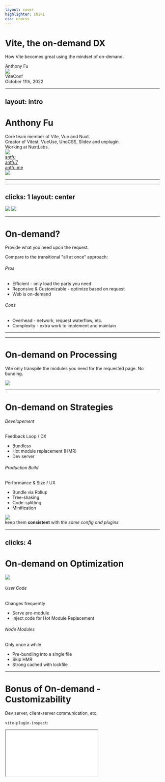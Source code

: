 ```yaml
---
layout: cover
highlighter: shiki
css: unocss
---
```


# Vite, the on-demand DX

<p text-xl>
How Vite becomes great using the mindset of on-demand.
</p>

<div uppercase text-sm tracking-widest>
Anthony Fu
</div>

<div abs-bl mx-14 my-12 flex>
  <img src="/viteconf.svg" h-10 />
  <div ml-3 flex flex-col text-left>
    <div>ViteConf</div>
    <div text-sm opacity-50>October 11th, 2022</div>
  </div>
</div>

<div i-logos-vitejs text-35em absolute op10 right--35 top--5 />

---
layout: intro
---

# Anthony Fu

<div class="leading-8 opacity-80">
Core team member of Vite, Vue and Nuxt.<br>
Creator of Vitest, VueUse, UnoCSS, Slidev and unplugin.<br>
Working at NuxtLabs.<br>
</div>

<div flex="~ gap-4" py4 v-click>
  <div w-10 text-2em i-logos-vitejs />
  <div w-10 text-2em i-logos-vitest />
  <div w-10 text-2em i-logos-nuxt-icon />
  <img w-10 text-2em src="https://sli.dev/logo.svg" />
  <div w-10 text-2em i-logos-vue />
  <div w-10 text-2em i-logos-vueuse />
  <div w-10 text-2em i-logos-unocss filter-invert />
</div>

<div mt-5 w-min grid="~ cols-[auto_1fr] gap-2" items-center v-click>
  <div i-ri-github-line op50 ma text-xl/>
  <div><a href="https://github.com/antfu" target="_blank">antfu</a></div>
  <div i-ri-twitter-line op50 ma text-xl/>
  <div><a href="https://twitter.com/antfu7" target="_blank">antfu7</a></div>
  <div i-ri-user-3-line op50 ma text-xl/>
  <div><a href="https://antfu.me" target="_blank">antfu.me</a></div>
</div>

<img src="https://antfu.me/avatar.png" rounded-full w-40 abs-tr mt-22 mr-22/>

---

<SectionTitle
  headline="What is"
  title="on-demand?"
  color="text-sky"
/>

---
clicks: 1
layout: center
---

<img src="/windows-download.jpg" transition-all :class="$clicks ? 'blur-5 filter-brightness-40' : ''" />
<img src="/streaming-services.svg" absolute top-50 left-60 v-click="1" />

---

# On-demand?

<v-click>

Provide what you need upon the request.

</v-click>

<div scale-110 origin-left-top>

<div v-click>
Compare to the transitional "all at once" approach:
</div>

<h6 my4 v-click>Pros</h6>
<v-clicks>

- <span font-bold text-blue>Efficient</span> - only load the parts you need
- <span font-bold text-teal>Reponsive & Customizable</span> - optimize based on request
- <span font-bold text-lime>Web is on-demand</span>

</v-clicks>
<h6 my4 v-click>Cons</h6>
<v-clicks>

- <span font-bold text-yellow>Overhead</span> - network, request waterflow, etc.
- <span font-bold text-orange>Complexity</span> - extra work to implement and maintain

</v-clicks>
</div>

---

<SectionTitle
  headline="How"
  title="trade-offs"
  description="made in Vite?"
  color="text-orange"
/>

---

# On-demand on Processing

Vite only transpile the modules you need for the requested page. No bunding.

<img src="/bundless.svg" h-90 mt--5 v-click />

---

# On-demand on Strategies

<div grid="~ cols-2">
<div>

###### Developement

<div text-sm text-orange>Feedback Loop / DX</div>

<div mt-3 />
<v-clicks>

- Bundless
- Hot module replacement (HMR)
- Dev server

</v-clicks>
</div>
<div>

###### Production Build

<div text-sm text-rose>Performance & Size / UX</div>

<div mt-3 />
<v-clicks>

- Bundle via Rollup
- Tree-shaking
- Code-splitting
- Minification

</v-clicks>
</div>
</div>

<img src="/build-dev.svg" h-60 absolute left-10 bottom-8 v-click />

<div p4 text-center text-xl absolute right-40 bottom-20 w-60 v-click>
keep them <b text-amber>consistent</b> with <i>the same config and plugins</i>
</div>

---
clicks: 4
---

# On-demand on Optimization

<img src="/user-code-node.svg" h-20 absolute left-12 top-25 v-click="1" />

<div grid="~ cols-2" mt-28 v-click="2">
<div>

###### User Code

<div text-sm text-cyan>Changes frequently</div>

<div mt-3 />
<v-clicks :at="3">

- Serve pre-module
- Inject code for Hot Module Replacement

</v-clicks>
</div>
<div>

###### Node Modules

<div text-sm text-green>Only once a while</div>

<div mt-3 />
<v-clicks :at="3">

- Pre-bundling into a single file
- Skip HMR
- Strong cached with lockfile

</v-clicks>
</div>
</div>

---

# Bonus of On-demand - <span text-orange>Customizability</span>

Dev server, client-server communication, etc.

<div v-click>

`vite-plugin-inspect`:

<iframe src="/__inspect/" border-t border-gray:40 scale-75 origin-bottom-left absolute left-0 bottom-0 w="133%" h="92%" />

</div>

---

<SectionTitle
  headline="Build"
  title="integrations"
  description="with on-demand in mind"
  color="text-purple"
/>

---

# Server Side Rendering

Traditional approach

<div mt-10 />

<img src="/ssr-workflow.svg" v-click />

---

# Developement time SSR

Rebuild the bundle on source file changes

<div mt-10 />

<img src="/ssr-workflow-rebundle.svg" />

---

# On-demand SSR in Nuxt 3 <div i-logos-nuxt-icon inline-block translate-y-1 />

<div text-lg mb-7 v-click>
We made an on-demand Vite runtime <span text-amber font-bold>Vite Node</span>
</div>

<img src="/ssr-workflow-vite-node.svg" v-click />

<v-click>

Learn more: [Dev SSR on Nuxt with Vite](/todo)

</v-click>

---

<div grid="~ cols-2" h-95>
<div flex="~ col" items-center justify-center>

<img src="/vite-node.svg" mb4 />

# Vite Node

Vite as Node runtime.

</div>
<div flex="~ col" justify-center>
<v-clicks>

- On-demand evaluation
- Reuses Vite config, plugins, etc.
- Out-of-box ESM & TypeScript support
- Watch mode + HMR
- Separate server/client architecture

</v-clicks>
</div>
</div>

<div flex="~ gap-6" py4 mt--10 justify-center items-center v-click>
  <div w-16 text-4em i-logos-nuxt-icon />
  <div w-16 text-4em i-logos-vitest />
  <img w-16 text-4em src="/histoire.svg" />
  <img w-16 text-4em src="/vue-termui.svg" />
  <div op50>...more</div>
</div>

---
layout: center
class: bg-black
---

<img src="/daniel-talk.png" />

---
class: bg-black
layout: center
---

<img src="/vladimir-talk.png" />

---
src: '../../reuse/sponsors.md'
---

---
src: '../../reuse/thanks.md'
---
